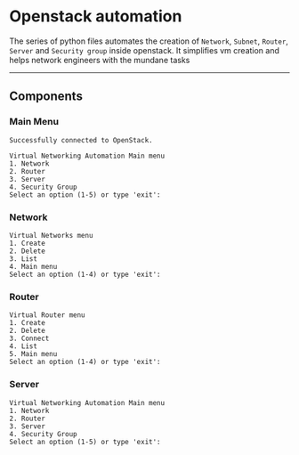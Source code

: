 
# Openstack automation
The series of python files automates the creation of `Network`, `Subnet`, `Router`, `Server` and `Security group` inside openstack. It simplifies vm creation and helps network engineers with the mundane tasks

---
## Components
### Main Menu
```
Successfully connected to OpenStack.

Virtual Networking Automation Main menu
1. Network
2. Router
3. Server
4. Security Group
Select an option (1-5) or type 'exit':
```

### Network
```
Virtual Networks menu
1. Create
2. Delete
3. List
4. Main menu
Select an option (1-4) or type 'exit':
```

### Router
```
Virtual Router menu
1. Create
2. Delete
3. Connect
4. List
5. Main menu
Select an option (1-4) or type 'exit':
```

### Server
```
Virtual Networking Automation Main menu
1. Network
2. Router
3. Server
4. Security Group
Select an option (1-5) or type 'exit':
```
